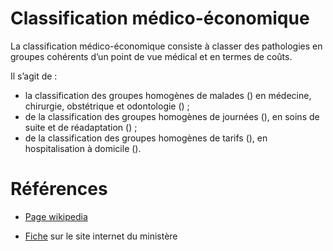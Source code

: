 # Classification médico-économique
<!-- SPDX-License-Identifier: MPL-2.0 -->

La classification médico-économique consiste à classer des pathologies en groupes cohérents d’un point de vue médical et en termes de coûts. 

Il s’agit de : 
- la classification des groupes homogènes de malades (<link-previewer href="GHM.html" text="GHM" preview-title="GHM - Groupe homogène de malades" preview-text="Un groupe homogène de malades regroupe les prises en charge de même nature médicale et économique et constitue la catégorie élémentaire de classification en MCO. " />) en médecine, chirurgie, obstétrique et odontologie (<link-previewer href="MCO.html" text="MCO" preview-title="MCO - Médecine, chirurgie, obstétrique" preview-text="Terme utilisé pour désigner les activités aigus de courte durée réalisées dans les établissements de santé, en hospitalisation (avec ou sans hébergement) ou en consultations externes." />) ; 
- de la classification des groupes homogènes de journées (<link-previewer href="GHJ.html" text="GHJ" preview-title="GHJ - Groupe homogène de journées" preview-text="Le groupe homogène de journées est la catégorie élémentaire de la classification médico-économique propre au PMSI en SSR. Il se fonde sur les informations médico-administratives figurant dans le résumé hebdomadaire standardisé (RHS réalisé par les établissements pour chaque patient." />), en soins de suite et de réadaptation (<link-previewer href="SSR.html" text="SSR" preview-title="SSR - Soins de suite et de réadaptation" preview-text="Les soins de suite et de réadaptation (SSR) désignent un dispositif qui a pour objet de prévenir ou de réduire les conséquences fonctionnelles, physiques, cognitives, psychologiques ou sociales des déficiences et des limitations de capacité des patients et de promouvoir leur réadaptation et leur réinsertion. " />) ; 
- de la classification des groupes homogènes de tarifs (<link-previewer href="GHT.html" text="GHT" preview-title="GHT - Groupe homogène de tarifs" preview-text="Le groupe homogène de tarifs correspond aux tarifs journaliers applicables en hospitalisation à domicile (HAD. " />), en hospitalisation à domicile (<link-previewer href="HAD.html" text="HAD" preview-title="HAD - Hospitalisation à domicile" preview-text="L’hospitalisation à domicile (HAD) est une hospitalisation à temps complet au cours de laquelle les soins sont effectués au domicile de la personne. " />).

# Références

- [Page wikipedia]()

- [Fiche](https://solidarites-sante.gouv.fr/professionnels/gerer-un-etablissement-de-sante-medico-social/financement/financement-des-etablissements-de-sante-10795/financement-des-etablissements-de-sante-glossaire/article/classification-medico-economique) sur le site internet du ministère

